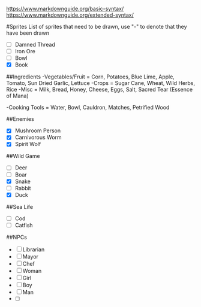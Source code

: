 https://www.markdownguide.org/basic-syntax/
https://www.markdownguide.org/extended-syntax/

#Sprites
List of sprites that need to be drawn, use "-" to denote that they have been drawn 

- [ ] Damned Thread
- [ ] Iron Ore
- [ ] Bowl
- [X] Book

##Ingredients
-Vegetables/Fruit = Corn, Potatoes, Blue Lime, Apple, Tomato, Sun Dried Garlic, Lettuce
-Crops = Sugar Cane, Wheat, Wild Herbs, Rice
-Misc = Milk, Bread, Honey, Cheese, Eggs, Salt, Sacred Tear (Essence of Mana)

-Cooking Tools = Water, Bowl, Cauldron, Matches, Petrified Wood


##Enemies
- [X] Mushroom Person
- [X] Carnivorous Worm
- [X] Spirit Wolf

##Wild Game
- [ ] Deer
- [ ] Boar
- [X] Snake
- [ ] Rabbit
- [X] Duck

##Sea Life
- [ ] Cod
- [ ] Catfish
  
##NPCs
- [ ] Librarian
- [ ] Mayor
- [ ] Chef
- [ ] Woman
- [ ] Girl
- [ ] Boy
- [ ] Man
- [ ] 
